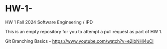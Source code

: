 # HW-1-

HW 1 Fall 2024 Software Engineering / IPD 

This is an empty repository for you to attempt a pull request as part of HW 1.


Git Branching Basics - https://www.youtube.com/watch?v=e2IbNHi4uCI

